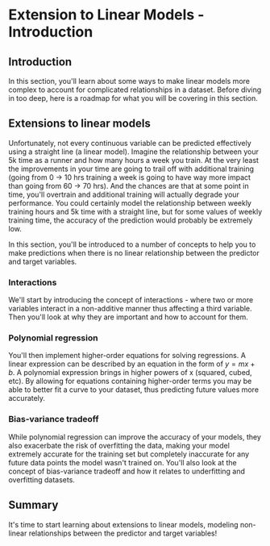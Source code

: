 
# Extension to Linear Models - Introduction

## Introduction
In this section, you'll learn about some ways to make linear models more complex to account for complicated relationships in a dataset. Before diving in too deep, here is a roadmap for what you will be covering in this section.

##  Extensions to linear models

Unfortunately, not every continuous variable can be predicted effectively using a straight line (a linear model). Imagine the relationship between your 5k time as a runner and how many hours a week you train. At the very least the improvements in your time are going to trail off with additional training (going from 0 -> 10 hrs training a week is going to have way more impact than going from 60 -> 70 hrs). And the chances are that at some point in time, you'll overtrain and additional training will actually degrade your performance. You could certainly model the relationship between weekly training hours and 5k time with a straight line, but for some values of weekly training time, the accuracy of the prediction would probably be extremely low.

In this section, you'll be introduced to a number of concepts to help you to make predictions when there is no linear relationship between the predictor and target variables.

### Interactions

We'll start by introducing the concept of interactions - where two or more variables interact in a non-additive manner thus affecting a third variable. Then you'll look at why they are important and how to account for them.

### Polynomial regression

You'll then implement higher-order equations for solving regressions. A linear expression can be described by an equation in the form of $y = mx + b$. A polynomial expression brings in higher powers of x (squared, cubed, etc). By allowing for equations containing higher-order terms you may be able to better fit a curve to your dataset, thus predicting future values more accurately.

### Bias-variance tradeoff

While polynomial regression can improve the accuracy of your models, they also exacerbate the risk of overfitting the data, making your model extremely accurate for the training set but completely inaccurate for any future data points the model wasn't trained on. You'll also look at the concept of bias-variance tradeoff and how it relates to underfitting and overfitting datasets.

## Summary

It's time to start learning about extensions to linear models, modeling non-linear relationships between the predictor and target variables! 
